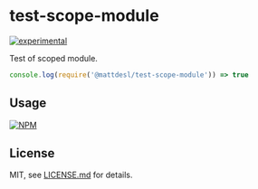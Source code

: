 # test-scope-module

[![experimental](http://badges.github.io/stability-badges/dist/experimental.svg)](http://github.com/badges/stability-badges)

Test of scoped module.

```js
console.log(require('@mattdesl/test-scope-module')) => true
```

## Usage

[![NPM](https://nodei.co/npm/test-scope-module.png)](https://www.npmjs.com/package/test-scope-module)

## License

MIT, see [LICENSE.md](http://github.com/mattdesl/test-scope-module/blob/master/LICENSE.md) for details.
